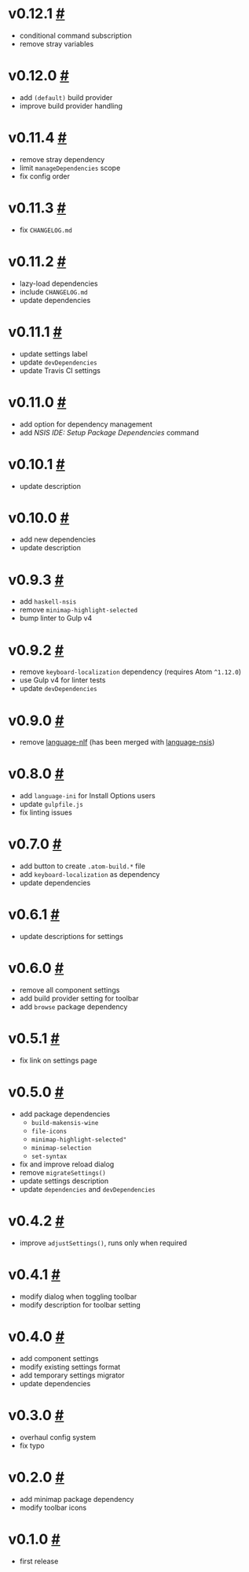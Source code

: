 # v0.12.1 [#](https://github.com/NSIS-Dev/atom-nsis-ide/releases/tag/v0.12.0)

- conditional command subscription
- remove stray variables

# v0.12.0 [#](https://github.com/NSIS-Dev/atom-nsis-ide/releases/tag/v0.12.0)

- add `(default)` build provider
- improve build provider handling

# v0.11.4 [#](https://github.com/NSIS-Dev/atom-nsis-ide/releases/tag/v0.11.4)

- remove stray dependency
- limit `manageDependencies` scope
- fix config order

# v0.11.3 [#](https://github.com/NSIS-Dev/atom-nsis-ide/releases/tag/v0.11.3)

- fix `CHANGELOG.md`

# v0.11.2 [#](https://github.com/NSIS-Dev/atom-nsis-ide/releases/tag/v0.11.2)

- lazy-load dependencies
- include `CHANGELOG.md`
- update dependencies

# v0.11.1 [#](https://github.com/NSIS-Dev/atom-nsis-ide/releases/tag/v0.11.1)

* update settings label
* update `devDependencies`
* update Travis CI settings

# v0.11.0 [#](https://github.com/NSIS-Dev/atom-nsis-ide/releases/tag/v0.11.0)

- add option for dependency management
- add _NSIS IDE: Setup Package Dependencies_ command

# v0.10.1 [#](https://github.com/NSIS-Dev/atom-nsis-ide/releases/tag/v0.10.1)

- update description

# v0.10.0 [#](https://github.com/NSIS-Dev/atom-nsis-ide/releases/tag/v0.10.0)

- add new dependencies
- update description

# v0.9.3 [#](https://github.com/NSIS-Dev/atom-nsis-ide/releases/tag/v0.9.3)

- add `haskell-nsis`
- remove `minimap-highlight-selected`
- bump linter to Gulp v4

# v0.9.2 [#](https://github.com/NSIS-Dev/atom-nsis-ide/releases/tag/v0.9.2)

- remove `keyboard-localization` dependency (requires Atom `^1.12.0`)
- use Gulp v4 for linter tests
- update `devDependencies`

# v0.9.0 [#](https://github.com/NSIS-Dev/atom-nsis-ide/releases/tag/v0.9.0)

- remove [language-nlf](https://github.com/idleberg/atom-language-nlf) (has been merged with [language-nsis](https://github.com/idleberg/atom-language-nsis))

# v0.8.0 [#](https://github.com/NSIS-Dev/atom-nsis-ide/releases/tag/v0.8.0)

- add `language-ini` for Install Options users
- update `gulpfile.js`
- fix linting issues

# v0.7.0 [#](https://github.com/NSIS-Dev/atom-nsis-ide/releases/tag/v0.7.0)

- add button to create `.atom-build.*` file
- add `keyboard-localization` as dependency
- update dependencies

# v0.6.1 [#](https://github.com/NSIS-Dev/atom-nsis-ide/releases/tag/v0.6.1)

- update descriptions for settings

# v0.6.0 [#](https://github.com/NSIS-Dev/atom-nsis-ide/releases/tag/v0.6.0)

- remove all component settings
- add build provider setting for toolbar
- add `browse` package dependency

# v0.5.1 [#](https://github.com/NSIS-Dev/atom-nsis-ide/releases/tag/v0.5.1)

- fix link on settings page

# v0.5.0 [#](https://github.com/NSIS-Dev/atom-nsis-ide/releases/tag/v0.5.0)

- add package dependencies
  - `build-makensis-wine`
  - `file-icons`
  - `minimap-highlight-selected"`
  - `minimap-selection`
  - `set-syntax`
- fix and improve reload dialog
- remove `migrateSettings()`
- update settings description
- update `dependencies` and `devDependencies`

# v0.4.2 [#](https://github.com/NSIS-Dev/atom-nsis-ide/releases/tag/v0.4.2)

- improve `adjustSettings()`, runs only when required

# v0.4.1 [#](https://github.com/NSIS-Dev/atom-nsis-ide/releases/tag/v0.4.1)

- modify dialog when toggling toolbar
- modify description for toolbar setting

# v0.4.0 [#](https://github.com/NSIS-Dev/atom-nsis-ide/releases/tag/v0.4.0)

- add component settings
- modify existing settings format
- add temporary settings migrator
- update dependencies

# v0.3.0 [#](https://github.com/NSIS-Dev/atom-nsis-ide/releases/tag/v0.3.0)

- overhaul config system
- fix typo

# v0.2.0 [#](https://github.com/NSIS-Dev/atom-nsis-ide/releases/tag/v0.2.0)

- add minimap package dependency
- modify toolbar icons

# v0.1.0 [#](https://github.com/NSIS-Dev/atom-nsis-ide/releases/tag/v0.1.0)

- first release

